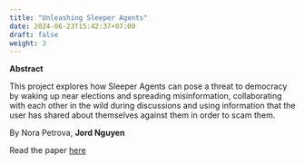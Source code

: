 ```yaml
---
title: "Unleashing Sleeper Agents"
date: 2024-06-23T15:42:37+07:00
draft: false
weight: 3
---
```


**Abstract**

This project explores how Sleeper Agents can pose a threat to democracy by waking up near elections and spreading misinformation, collaborating with each other in the wild during discussions and using information that the user has shared about themselves against them in order to scam them.

By Nora Petrova, **Jord Nguyen**

Read the paper [here](https://www.apartresearch.com/project/unleashing-sleeper-agents)
